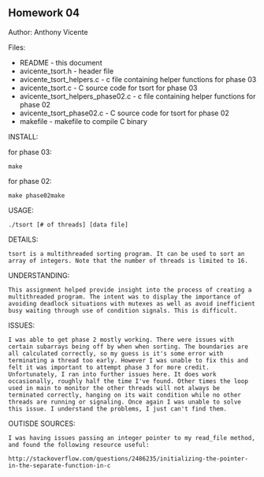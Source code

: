 Homework 04
----------------------
Author: Anthony Vicente

Files:

* README - this document
* avicente_tsort.h - header file
* avicente_tsort_helpers.c - c file containing helper functions for phase 03
* avicente_tsort.c - C source code for tsort for phase 03
* avicente_tsort_helpers_phase02.c - c file containing helper functions for phase 02
* avicente_tsort_phase02.c - C source code for tsort for phase 02
* makefile - makefile to compile C binary

INSTALL:

for phase 03:

    make

for phase 02:

    make phase02make

USAGE:

    ./tsort [# of threads] [data file]

DETAILS:

    tsort is a multithreaded sorting program. It can be used to sort an array of integers. Note that the number of threads is limited to 16.

UNDERSTANDING:

    This assignment helped provide insight into the process of creating a multithreaded program. The intent was to display the importance of avoiding deadlock situations with mutexes as well as avoid inefficient busy waiting through use of condition signals. This is difficult.

ISSUES:

    I was able to get phase 2 mostly working. There were issues with certain subarrays being off by when when sorting. The boundaries are all calculated correctly, so my guess is it's some error with terminating a thread too early. However I was unable to fix this and felt it was important to attempt phase 3 for more credit. Unfortunately, I ran into further issues here. It does work occasionally, roughly half the time I've found. Other times the loop used in main to monitor the other threads will not always be terminated correctly, hanging on its wait condition while no other threads are running or signaling. Once again I was unable to solve this issue. I understand the problems, I just can't find them.

OUTISDE SOURCES:

    I was having issues passing an integer pointer to my read_file method, and found the following resource useful:

    http://stackoverflow.com/questions/2486235/initializing-the-pointer-in-the-separate-function-in-c
